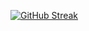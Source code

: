 [![GitHub Streak](https://streak-stats.demolab.com?user=kevinacuna0194&theme=blue-green&locale=es)](https://git.io/streak-stats)
